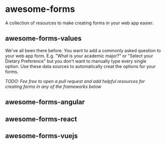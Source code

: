 # awesome-forms
A collection of resources to make creating forms in your web app easier.

## awesome-forms-values
We've all been there before. You want to add a commonly asked question to your web app form. E.g. "What is your academic major?" or "Select your Dietary Preference" but you don't want to manually type every single option. Use these data sources to  automatically creat the options for your forms.


_TODO: Fee free to open a pull request and add helpful resources for creating forms in any of the frameworks below_ 
## awesome-forms-angular


## awesome-forms-react


## awesome-forms-vuejs


